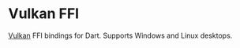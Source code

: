 # Vulkan FFI

[Vulkan][Vulkan] FFI bindings for Dart. Supports Windows and Linux desktops.

[Vulkan]: https://www.khronos.org/vulkan/
